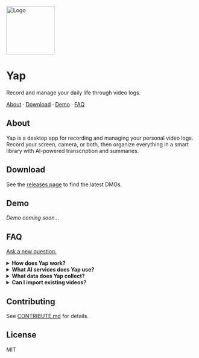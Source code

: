 <img src="assets/original.png" width="128" alt="Logo" />

# Yap

Record and manage your daily life through video logs.

<p align="left">
  <a href="#about">About</a>
  ·
  <a href="#download">Download</a>
  ·
  <a href="#demo">Demo</a>
  ·
  <a href="#faq">FAQ</a>
</p>

## About

Yap is a desktop app for recording and managing your personal video logs. Record your screen, camera, or both, then organize everything in a smart library with AI-powered transcription and summaries.

## Download

See the [releases page](https://github.com/felipap/vlogger/releases/latest) to find the latest DMGs.

## Demo

_Demo coming soon..._

## FAQ

[Ask a new question.](https://github.com/felipap/vlogger/discussions/new/choose)

<details>
  <summary>
    <strong>How does Yap work?</strong>
  </summary>
  <p>
    Yap lets you record your screen, camera, or both simultaneously. Your recordings are automatically organized in a library with metadata, and you can generate AI-powered transcriptions and summaries to help you find and understand your content.
  </p>
</details>

<details>
  <summary>
    <strong>What AI services does Yap use?</strong>
  </summary>
  <p>
    Yap uses OpenAI Whisper for transcription and Google Gemini for generating video summaries. You'll need to provide your own API keys for these services.
  </p>
</details>

<details>
  <summary>
    <strong>What data does Yap collect?</strong>
  </summary>
  <p>
    Yap stores your video files locally and only sends data to AI services when you explicitly request transcription or summary generation. Your videos and personal data stay on your machine.
  </p>
</details>

<details>
  <summary>
    <strong>Can I import existing videos?</strong>
  </summary>
  <p>
    Yes, you can import existing video files into your Vlogger library. The app will automatically generate thumbnails and metadata for imported videos.
  </p>
</details>

## Contributing

See [CONTRIBUTE.md](CONTRIBUTE.md) for details.

## License

MIT
